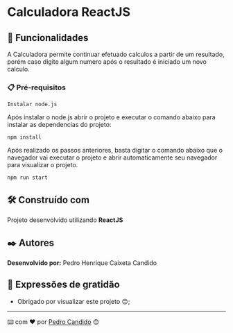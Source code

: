 # Calculadora ReactJS

## 🚀 Funcionalidades

A Calculadora permite continuar efetuado calculos a partir de um resultado, porém caso digite algum numero após o resultado é iniciado um novo calculo.

### 📋 Pré-requisitos

```
Instalar node.js
```
Após instalar o node.js abrir o projeto e executar o comando abaixo para instalar as dependencias do projeto:
```
npm install
```
Após realizado os passos anteriores, basta digitar o comando abaixo que o navegador vai executar o projeto e abrir automaticamente seu navegador para visualizar o projeto.
```
npm run start
```

## 🛠️ Construído com

Projeto desenvolvido utilizando **ReactJS**

## ✒️ Autores

**Desenvolvido por:** Pedro Henrique Caixeta Candido

## 🎁 Expressões de gratidão

* Obrigado por visualizar este projeto 😊;

  
---
⌨️ com ❤️ por [Pedro Candido](https://github.com/pedrohcandido) 😊
